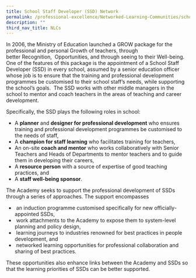 ```yaml
---
title: School Staff Developer (SSD) Network
permalink: /professional-excellence/Networked-Learning-Communities/school-staff-developer-network/
description: ""
third_nav_title: NLCs
---
```


In 2006, the Ministry of Education launched a GROW package for the professional and personal Growth of teachers, through better Recognition,  Opportunities, and through seeing to their Well-being.  One of the features of this package is the appointment of a School Staff Developer (SSD) in every school, assumed by a senior education officer whose job is to ensure that the training and professional development programmes be customised to their school staff’s needs, while supporting the school’s goals.  The SSD works with other middle managers in the school to mentor and coach teachers in the areas of teaching and career development. 

Specifically, the SSD plays the following roles in school:

*   A **planner** and **designer for professional development** who ensures training and professional development programmes be customised to the needs of staff,
*   A **champion for staff learning** who facilitates training for teachers,
*   An on-site **coach and mentor** who works collaboratively with Senior Teachers and Heads of Departments to mentor teachers and to guide them in developing their careers,
*   A **resource person** with a source of expertise of good teaching practices, and
*   A **staff well-being sponsor**.

The Academy seeks to support the professional development of SSDs through a series of approaches. The support encompasses  

*    an induction programme customised specifically for new officially-appointed SSDs,
*    work attachments to the Academy to expose them to system-level planning and policy design,
*    learning journeys to industries renowned for best practices in people development, and
*    networked learning opportunities for professional collaboration and sharing of best practices.  
    

These opportunities also enhance links between the Academy and SSDs so that the learning priorities of SSDs can be better supported.